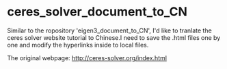 # ceres_solver_document_to_CN
Similar to the ropository 'eigen3_document_to_CN', I'd like to tranlate the ceres solver website tutorial to Chinese.I need to save the .html files one by one and modify the hyperlinks inside to local files.

The original webpage: http://ceres-solver.org/index.html
